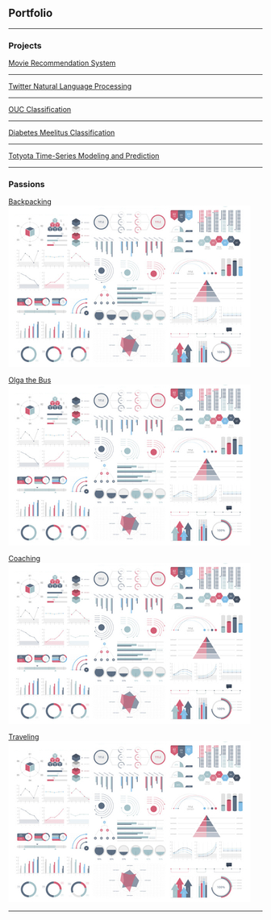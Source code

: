 ## Portfolio

---

### Projects

[Movie Recommendation System](/projects/movies)

---
[Twitter Natural Language Processing](/projects/usaTweets)

---
[OUC Classification](projects/ouc)

---
[Diabetes Meelitus Classification](projects/WiDS)

---
[Totyota Time-Series Modeling and Prediction](projects/toyota)

---

### Passions

[Backpacking](/passions/backpacking)
<img src="images/dummy_thumbnail.jpg?raw=true"/>

[Olga the Bus](/passions/skoolie)
<img src="images/dummy_thumbnail.jpg?raw=true"/>

[Coaching](/passions/coaching)
<img src="images/dummy_thumbnail.jpg?raw=true"/>

[Traveling](/passions/travels)
<img src="images/dummy_thumbnail.jpg?raw=true"/>

---
